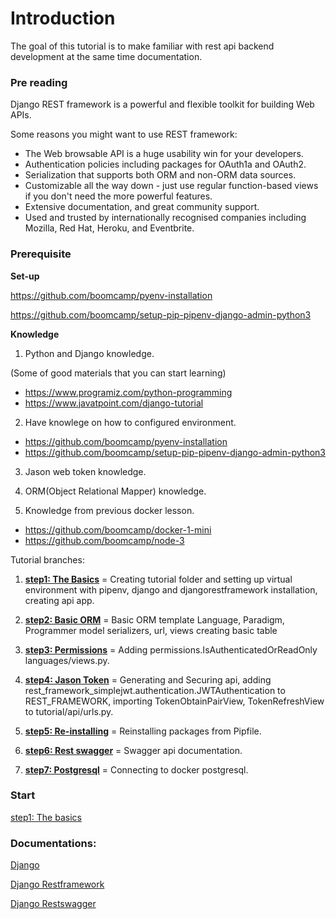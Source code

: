 # Introduction

The goal of this tutorial is to make familiar with rest api backend development at the same time documentation.

### Pre reading

Django REST framework is a powerful and flexible toolkit for building Web APIs.

Some reasons you might want to use REST framework:

- The Web browsable API is a huge usability win for your developers.
- Authentication policies including packages for OAuth1a and OAuth2.
- Serialization that supports both ORM and non-ORM data sources.
- Customizable all the way down - just use regular function-based views if you don't need the more powerful features.
- Extensive documentation, and great community support.
- Used and trusted by internationally recognised companies including Mozilla, Red Hat, Heroku, and Eventbrite.


### Prerequisite

**Set-up**

https://github.com/boomcamp/pyenv-installation

https://github.com/boomcamp/setup-pip-pipenv-django-admin-python3

**Knowledge**

1. Python and Django knowledge.

(Some of good materials that you can start learning)
  - https://www.programiz.com/python-programming
  - https://www.javatpoint.com/django-tutorial 
  
2. Have knowlege on how to configured environment.

  - https://github.com/boomcamp/pyenv-installation
  - https://github.com/boomcamp/setup-pip-pipenv-django-admin-python3
  
3. Jason web token knowledge.

4. ORM(Object Relational Mapper) knowledge.

5. Knowledge from previous docker lesson.
  - https://github.com/boomcamp/docker-1-mini
  - https://github.com/boomcamp/node-3

Tutorial branches:


1. **[step1: The Basics](https://github.com/boomcamp/django-restframework/tree/step1-basics)** = Creating tutorial folder and setting up virtual environment with pipenv, django and djangorestframework installation, creating api app.

2. **[step2: Basic ORM](https://github.com/boomcamp/django-restframework/tree/step2-simple-orm)** = Basic ORM template Language, Paradigm, Programmer model serializers, url, views creating basic table

3. **[step3: Permissions](https://github.com/boomcamp/django-restframework/tree/step3-permissions)** = Adding permissions.IsAuthenticatedOrReadOnly languages/views.py.

4. **[step4: Jason Token](https://github.com/boomcamp/django-restframework/tree/step4-jwt)** = Generating and Securing api, adding rest_framework_simplejwt.authentication.JWTAuthentication to REST_FRAMEWORK, importing TokenObtainPairView, TokenRefreshView to tutorial/api/urls.py.

5. **[step5: Re-installing](https://github.com/boomcamp/django-restframework/tree/step5-tutorial)** = Reinstalling packages from Pipfile.

6. **[step6: Rest swagger](https://github.com/boomcamp/django-restframework/tree/step6-rest-swagger)** = Swagger api documentation.

7. **[step7: Postgresql](https://github.com/boomcamp/django-restframework/tree/step7-docker-postgres)** = Connecting to docker postgresql.

### Start

[step1: The basics](https://github.com/boomcamp/django-restframework/tree/step1-basics)



### Documentations:

[Django](https://www.djangoproject.com/)

[Django Restframework](https://www.django-rest-framework.org/)

[Django Restswagger](https://django-rest-swagger.readthedocs.io/en/latest/)
